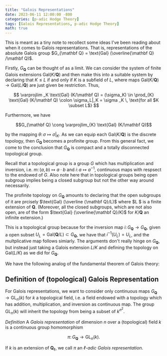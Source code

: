 ```yaml
---
title: "Galois Representations"
date: 2023-06-11 12:00:00 -800
categories: [p-adic Hodge Theory]
tags: [Galois Representations, p-adic Hodge Theory]
math: true
---
```

This is meant as a tiny note to recollect some ideas I've been reading about when it comes to Galois representations. That is, representations of the absolute Galois group $G_{\mathbf Q} = \text{Gal} (\overline{\mathbf Q} /\mathbf Q)$. 

Firstly, $G_{\mathbf Q}$ can be thought of as a limit. We can consider the system of finite Galois extensions $\text{Gal} (K/\mathbf Q)$ and then make this into a suitable system by declaring that $K \leq L$ if and only if $K$ is a subfield of $L$, where maps $\text{Gal} (K/\mathbf Q) \to \text{Gal} (L/\mathbf Q)$ are just given be restriction. Thus, 


$$ \varprojlim _K \text{Gal} (K/\mathbf Q) =   (\sigma_K) \in \prod_{K}  \text{Gal} (K/\mathbf Q) \colon \sigma_L|_K = \sigma _K \, \text{for all $K \subset L$} $$ 


Furthermore, we have 

$$G_{\mathbf Q} \cong \varprojlim_{K} \text{Gal} (K/\mathbf Q)$$

by the mapping $\theta \colon \sigma \mapsto \sigma|_K$. As we can equip each $\text{Gal}(K/\mathbf Q)$ is the discrete topology, then $G_{\mathbf Q}$ becomes a profinite group. From this general fact, we come to the conclusion that $G_{\mathbf Q}$ is compact and a totally disconnected topological group.

Recall that a topological group is a group $G$ which has multiplication and inversion, i.e. $m \colon (a,b) \mapsto a\cdot b$ and $i \colon a \mapsto a^{-1}$,  continuous maps with respsect to the endowed of $G$. Also note here that in topological groups being open subgroup implies being a closed subgroup but not the other way around necessarily. 

The profinite topology on $G_{\mathbf Q}$ amounts to declaring that the open subgroups of it are prcisely $\text{Gal} (\overline {\mathbf Q}/L)$ where $L $ is a finite extension of $\mathbf Q$. (Moreover, all the closed subgroups, which are not also open, are of the form $\text{Gal} (\overline{\mathbf Q}/K)$ for $K/\mathbf Q$ an infinite extension.)


This is a topological group because for the inversion map $i \colon G_{\mathbf Q} \to G_{\mathbf Q}$, given a open subset $U_L = \text{Gal}(\mathbf Q/L) \subset  G_{\mathbf Q}$, we have that $i^{-1} (U_L) = U_L$, and the multplicative map follows simiarly. The arguments don't really hinge on $G_{\mathbf Q}$, but instead just taking a Galois extension $L /K$ and defining the topology on $\text{Gal} (L/K)$ as we did for $G_{\mathbf Q}$.

We have the following analog of the fundamental theorem of Galois theory:



## Definition of (topological) Galois Representation 
For Galois representations, we want to consider only continuous maps $G_{\mathbf Q} \to \text{GL}_n (k)$ for $k$ a topological field, i.e. a field endowed with a topology which has addition, multiplication, and inversion as continuous map. The group $\text{GL}_n (k)$ will inherit the topology from being a subset of $k^{n^2}$. 

*Definition* A *Galois representation* of dimension $n$ over a (topological) field $k$ is a continuous group homomorphism 

$$\pi \colon G_{\mathbf Q} \to \text{GL}_n (k).$$

If $k$ is an extension of $\mathbf Q_\ell$, we call $\pi$ an *$\ell$-adic Galois representation*.
